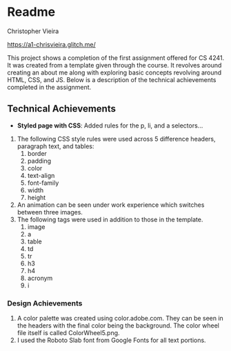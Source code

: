 # Readme

Christopher Vieira

https://a1-chrisvieira.glitch.me/

This project shows a completion of the first assignment offered for CS 4241. It was created from a template given
through the course. It revolves around creating an about me along with exploring basic concepts revolving around
HTML, CSS, and JS. Below is a description of the technical achievements completed in the assignment.

## Technical Achievements

- **Styled page with CSS**: Added rules for the p, li, and a selectors...

1. The following CSS style rules were used across 5 difference headers, paragraph text, and tables:
   1. border
   2. padding
   3. color
   4. text-align
   5. font-family
   6. width
   7. height
2. An animation can be seen under work experience which switches between three images.
3. The following tags were used in addition to those in the template.
   1. image
   2. a
   3. table
   4. td
   5. tr
   6. h3
   7. h4
   8. acronym
   9. i

### Design Achievements

1. A color palette was created using color.adobe.com. They can be seen in the headers with the final color
   being the background. The color wheel file itself is called ColorWheel5.png.
2. I used the Roboto Slab font from Google Fonts for all text portions.
